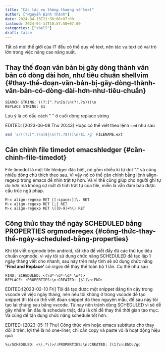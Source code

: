```yaml
---
title: "Các tác vụ thông thường về text"
author: ["Nguyễn Bình Thành"]
date: 2024-04-13T21:38:00+07:00
lastmod: 2024-04-14T10:57:50+07:00
categories: ["shell"]
draft: false
---
```


Tất cả mọi thế giới của IT đều có thể quy về text, nên tác vụ text có vai trò lớn trong việc nâng cao năng suất.


## Thay thế đoạn văn bản bị gãy dòng thành văn bản có dòng dài hơn, như tiêu chuẩn <span class="tag"><span class="shell">shell</span><span class="vim">vim</span></span> {#thay-thế-đoạn-văn-bản-bị-gãy-dòng-thành-văn-bản-có-dòng-dài-hơn-như-tiêu-chuẩn}

```search
SEARCH STRING: ((?:[^.?\n]$|\n(?!.?$)))\n
REPLACE STRING: $1
```

Lưu ý là có dấu cách " " ở cuối dòng replace string

EDITED: <span class="timestamp-wrapper"><span class="timestamp">[2023-06-08 Thu 20:43]</span></span>
Hoặc có thể viết theo lệnh `sed` như sau

<a id="code-snippet--enstring"></a>
```sh
sed 's/((?:[^.?\n]$|\n(?!.?$)))\n/$1 /g' FILENAME.ext
```


## Căn chỉnh file timedot <span class="tag"><span class="emacs">emacs</span><span class="hledger">hledger</span></span> {#căn-chỉnh-file-timedot}

File timedot là một file hledger đặc biệt, nó gồm nhiều kí tự dot "." và cũng nhiều dòng chú thích theo sau. Vì vậy nó có thể căn chỉnh bằng lệnh align-regexp trong emacs để nhìn trật tự hơn. Và vì thế cũng giúp cho người ghi tự do hơn mà không sợ mất đi tính trật tự của file, miễn là vẫn đảm bảo được cấu trúc ngữ pháp.

```emacs
M-x align-regexp RET [[:space:]]\. RET
M-x align-regexp RET [;] RET
M-x align-regexp RET \([0-9]+h\) RET
```


## Công thức thay thế ngày SCHEDULED bằng PROPERTIES <span class="tag"><span class="orgmode">orgmode</span><span class="regex">regex</span></span> {#công-thức-thay-thế-ngày-scheduled-bằng-properties}

Khi tôi viết orgmode trên android, rất khó để viết đầy đủ các thủ tục tiêu chuẩn orgmode, vì vậy tôi sử dụng chức năng SCHEDULED để tạo lập 1 ngày tháng viết cho nhanh, sau này trên máy tính sẽ sử dụng chức năng **'Find and Replace'** có _regex_ để thay thế toàn bộ 1 lần. Cụ thể như sau

```find_and_replace
FIND: SCHEDULED: <(\d*-\d*-\d* \w*)>
REPLACE: :PROPERTIES:\n:CREATED: [$1]\n:END:
```

EDITED:<span class="timestamp-wrapper"><span class="timestamp">[2023-02-10 Fri]</span></span>
Tôi đã tạo được một snippet đáng tin cậy trong vscode về việc ngày tháng, nên nếu tôi không ở trong vscode để tạo snippet thì tôi có thể viết đoạn snippet đó theo nguyên mẫu, để sau này tôi tạo lại chúng sau bằng vscode. Từ nay nên tránh dùng SCHEDULED vì sẽ dễ gây nhầm lẫn đâu là schedule thật, đâu là chỉ để thay thế thời gian tạo mục. Và cũng để tận dụng chức năng schedule tốt hơn.

EDITED: <span class="timestamp-wrapper"><span class="timestamp">[2023-05-11 Thu]</span></span>
Công thức vim hoặc emacs subtitute cho thay đổi ở trên, lợi thế là nó one-liner, chỉ cần copy và paste vô là hoạt động hiệu quả

```vim
%s/SCHEDULED: <\(.*\)>/:PROPERTIES:\n:CREATED: [\1]\n:END:/gc
```
